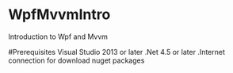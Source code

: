 # WpfMvvmIntro
Introduction to Wpf and Mvvm

#Prerequisites 
  Visual Studio 2013 or later
  .Net 4.5 or later
  .Internet connection for download nuget packages
